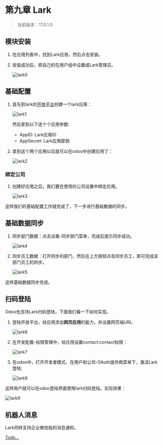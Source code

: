 # 第九章 Lark

> 当前版本：17.0.1.0

## 模块安装

1. 在应用列表中，找到Lark应用，然后点击安装。

2. 安装成功后，把自己的在用户组中设置成Lark管理员。

    ![lark0](./images/lark0.png)

## 基础配置

1. 首先到lark的[开放平台](https://open.larksuite.com/)创建一个lark应用：

    ![lark1](./images/lark1.png)

    然后拿到以下连个个应用参数:

    * AppID: Lark应用ID
    * AppSecret: Lark应用密钥

2. 拿到这个两个应用以后就可以在odoo中创建应用了：

    ![lark2](./images/lark2.png)

### 绑定公司

1. 创建好应用之后，我们要在使用的公司设置中绑定应用。

    ![lark3](./images/lark3.png)

这样我们的基础配置工作就完成了，下一步进行基础数据的同步。

## 基础数据同步

1. 同步部门数据：点击设置-同步部门菜单，完成后提示同步成功。

    ![lark4](./images/lark4.png)

2. 同步员工数据：打开同步的部门，然后在上方按钮点击同步员工，即可完成该部门员工的同步。

    ![lark5](./images/lark5.png)

这样基础数据同步完成。

## 扫码登陆

Odoo也支持Lark扫码登陆，下面我们看一下如何实现。

1. 登陆开放平台，给应用添加**网页应用**的能力，并设置网页端URL:

    ![lark6](./images/lark6.png)

2. 在开发配置-权限管理中，给应用设置contact:contact权限：

    ![lark7](./images/lark7.png)

3. 在odoo中，打开开发者模式，在用户和公司-OAuth提供商菜单下，激活Lark登陆:

    ![lark8](./images/lark8.png)

这样用户就可以在odoo登陆界面使用lark扫码登陆。实际效果：

![lark9](./images/lark9.png)

## 机器人消息

Lark同样支持企业微信般的消息通知。

[Todo...]()